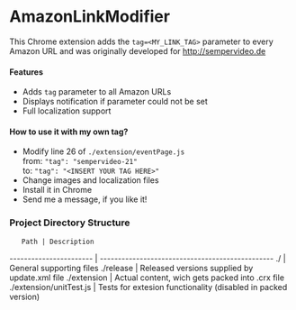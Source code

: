 AmazonLinkModifier
==================

This Chrome extension adds the `tag=<MY_LINK_TAG>` parameter to every Amazon URL and was originally developed for http://sempervideo.de

#### Features
* Adds `tag` parameter to all Amazon URLs
* Displays notification if parameter could not be set
* Full localization support

#### How to use it with my own tag?
* Modify line 26 of `./extension/eventPage.js`  
  from: `"tag": "sempervideo-21"`  
  to: `"tag": "<INSERT YOUR TAG HERE>"`
* Change images and localization files
* Install it in Chrome
* Send me a message, if you like it!

### Project Directory Structure

       Path | Description
----------------------- | ------------------------------------------------
./                      | General supporting files
./release               | Released versions supplied by update.xml file
./extension             | Actual content, wich gets packed into .crx file
./extension/unitTest.js | Tests for extesion functionality (disabled in packed version)

